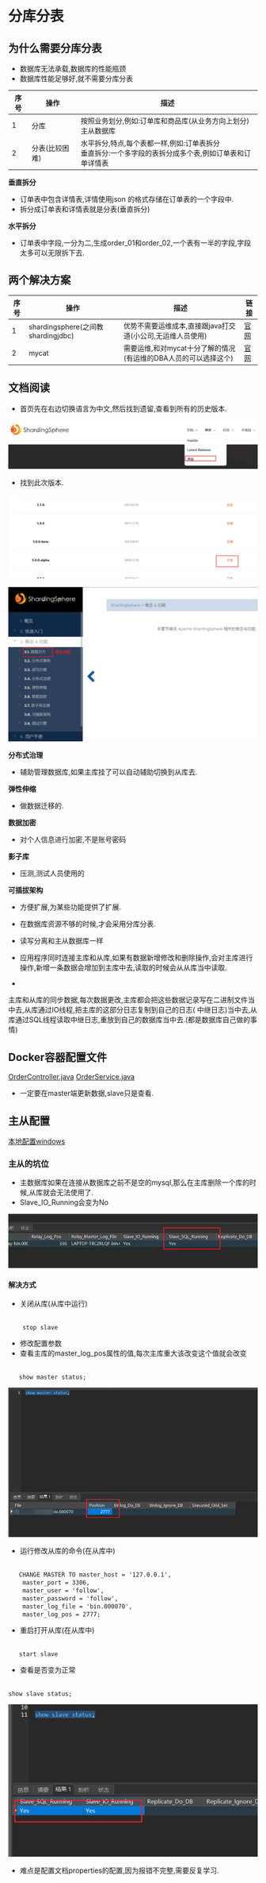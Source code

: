 # 分库分表

## 为什么需要分库分表

* 数据库无法承载,数据库的性能瓶颈
* 数据库性能足够好,就不需要分库分表

| 序号 | 操作       | 描述                                                         |
|----|----------|------------------------------------------------------------|
| 1  | 分库       | 按照业务划分,例如:订单库和商品库(从业务方向上划分)<br> 主从数据库                      |
| 2  | 分表(比较困难) | 水平拆分,特点,每个表都一样,例如:订单表拆分<br> 垂直拆分:一个多字段的表拆分成多个表,例如订单表和订单详情表 |

**垂直拆分**

* 订单表中包含详情表,详情使用json 的格式存储在订单表的一个字段中.
* 拆分成订单表和详情表就是分表(垂直拆分)

**水平拆分**

* 订单表中字段,一分为二,生成order_01和order_02,一个表有一半的字段,字段太多可以无限拆下去.

## 两个解决方案

| 序号 | 操作                              | 描述                                     | 链接                                       |
|----|---------------------------------|----------------------------------------|------------------------------------------|
| 1  | shardingsphere(之间教shardingjdbc) | 优势不需要运维成本,直接跟java打交道(小公司,无运维人员使用)      | [官网](https://shardingsphere.apache.org/) |
| 2  | mycat                           | 需要运维,和对mycat十分了解的情况 (有运维的DBA人员的可以选择这个) | [官网](http://www.mycat.org.cn/)           |

## 文档阅读

* 首页先在右边切换语言为中文,然后找到遗留,查看到所有的历史版本.

![img.png](img.png)

* 找到此次版本.

![img_1.png](img_1.png)

![img_2.png](img_2.png)

**分布式治理**

* 辅助管理数据库,如果主库挂了可以自动辅助切换到从库去.

**弹性伸缩**

* 做数据迁移的.

**数据加密**

* 对个人信息进行加密,不是账号密码

**影子库**

* 压测,测试人员使用的

**可插拔架构**

* 方便扩展,为某些功能提供了扩展.

* 在数据库资源不够的时候,才会采用分库分表.

* 读写分离和主从数据库一样

* 应用程序同时连接主库和从库,如果有数据新增修改和删除操作,会对主库进行操作,新增一条数据会增加到主库中去,读取的时候会从从库当中读取.
*

主库和从库的同步数据,每次数据更改,主库都会把这些数据记录写在二进制文件当中去,从库通过IO线程,把主库的这部分日志复制到自己的日志(
中继日志)当中去,从库通过SQL线程读取中继日志,重放到自己的数据库当中去.(都是数据库自己做的事情)

## Docker容器配置文件

[OrderController.java](distributed-sharding-02%2Fsrc%2Fmain%2Fjava%2Fcom%2Fgrandfather%2Fwww%2FOrderController.java)
[OrderService.java](distributed-sharding-02%2Fsrc%2Fmain%2Fjava%2Fcom%2Fgrandfather%2Fwww%2FOrderService.java)

* 一定要在master端更新数据,slave只是查看.

## 主从配置

[本地配置windows](./windows的主从配置.html)

### 主从的坑位

* 主数据库如果在连接从数据库之前不是空的mysql,那么在主库删除一个库的时候,从库就会无法使用了.
* Slave_IO_Running会变为No

![img_3.png](img_3.png)

#### 解决方式

* 关闭从库(从库中运行)

```

    stop slave

```

* 修改配置参数
* 查看主库的master_log_pos属性的值,每次主库重大该改变这个值就会改变

```

   show master status;

```

![img_4.png](img_4.png)

* 运行修改从库的命令(在从库中)

```

   CHANGE MASTER TO master_host = '127.0.0.1',
    master_port = 3306,
    master_user = 'follow',
    master_password = 'follow',
    master_log_file = 'bin.000070',
    master_log_pos = 2777;

```

* 重启打开从库(在从库中)

```

   start slave

```

* 查看是否变为正常

```

show slave status;

```

![img_5.png](img_5.png)

* 难点是配置文档properties的配置,因为报错不完整,需要反复学习.










